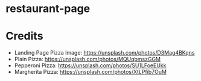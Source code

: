 # restaurant-page

# Credits
- Landing Page Pizza Image: https://unsplash.com/photos/D3Mag4BKqns 
- Plain Pizza: https://unsplash.com/photos/MQUqbmszGGM
- Pepperoni Pizza: https://unsplash.com/photos/SU1LFoeEUkk
- Margherita Pizza: https://unsplash.com/photos/XtLPfib7OuM